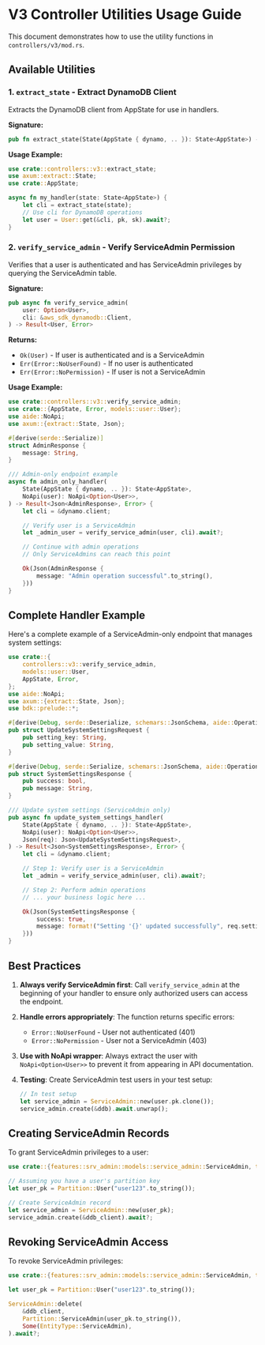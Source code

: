 # V3 Controller Utilities Usage Guide

This document demonstrates how to use the utility functions in `controllers/v3/mod.rs`.

## Available Utilities

### 1. `extract_state` - Extract DynamoDB Client

Extracts the DynamoDB client from AppState for use in handlers.

**Signature:**
```rust
pub fn extract_state(State(AppState { dynamo, .. }): State<AppState>) -> aws_sdk_dynamodb::Client
```

**Usage Example:**
```rust
use crate::controllers::v3::extract_state;
use axum::extract::State;
use crate::AppState;

async fn my_handler(state: State<AppState>) {
    let cli = extract_state(state);
    // Use cli for DynamoDB operations
    let user = User::get(&cli, pk, sk).await?;
}
```

### 2. `verify_service_admin` - Verify ServiceAdmin Permission

Verifies that a user is authenticated and has ServiceAdmin privileges by querying the ServiceAdmin table.

**Signature:**
```rust
pub async fn verify_service_admin(
    user: Option<User>,
    cli: &aws_sdk_dynamodb::Client,
) -> Result<User, Error>
```

**Returns:**
- `Ok(User)` - If user is authenticated and is a ServiceAdmin
- `Err(Error::NoUserFound)` - If no user is authenticated
- `Err(Error::NoPermission)` - If user is not a ServiceAdmin

**Usage Example:**
```rust
use crate::controllers::v3::verify_service_admin;
use crate::{AppState, Error, models::user::User};
use aide::NoApi;
use axum::{extract::State, Json};

#[derive(serde::Serialize)]
struct AdminResponse {
    message: String,
}

/// Admin-only endpoint example
async fn admin_only_handler(
    State(AppState { dynamo, .. }): State<AppState>,
    NoApi(user): NoApi<Option<User>>,
) -> Result<Json<AdminResponse>, Error> {
    let cli = &dynamo.client;

    // Verify user is a ServiceAdmin
    let _admin_user = verify_service_admin(user, cli).await?;

    // Continue with admin operations
    // Only ServiceAdmins can reach this point

    Ok(Json(AdminResponse {
        message: "Admin operation successful".to_string(),
    }))
}
```

## Complete Handler Example

Here's a complete example of a ServiceAdmin-only endpoint that manages system settings:

```rust
use crate::{
    controllers::v3::verify_service_admin,
    models::user::User,
    AppState, Error,
};
use aide::NoApi;
use axum::{extract::State, Json};
use bdk::prelude::*;

#[derive(Debug, serde::Deserialize, schemars::JsonSchema, aide::OperationIo)]
pub struct UpdateSystemSettingsRequest {
    pub setting_key: String,
    pub setting_value: String,
}

#[derive(Debug, serde::Serialize, schemars::JsonSchema, aide::OperationIo)]
pub struct SystemSettingsResponse {
    pub success: bool,
    pub message: String,
}

/// Update system settings (ServiceAdmin only)
pub async fn update_system_settings_handler(
    State(AppState { dynamo, .. }): State<AppState>,
    NoApi(user): NoApi<Option<User>>,
    Json(req): Json<UpdateSystemSettingsRequest>,
) -> Result<Json<SystemSettingsResponse>, Error> {
    let cli = &dynamo.client;

    // Step 1: Verify user is a ServiceAdmin
    let _admin = verify_service_admin(user, cli).await?;

    // Step 2: Perform admin operations
    // ... your business logic here ...

    Ok(Json(SystemSettingsResponse {
        success: true,
        message: format!("Setting '{}' updated successfully", req.setting_key),
    }))
}
```

## Best Practices

1. **Always verify ServiceAdmin first**: Call `verify_service_admin` at the beginning of your handler to ensure only authorized users can access the endpoint.

2. **Handle errors appropriately**: The function returns specific errors:
   - `Error::NoUserFound` - User not authenticated (401)
   - `Error::NoPermission` - User not a ServiceAdmin (403)

3. **Use with NoApi wrapper**: Always extract the user with `NoApi<Option<User>>` to prevent it from appearing in API documentation.

4. **Testing**: Create ServiceAdmin test users in your test setup:
   ```rust
   // In test setup
   let service_admin = ServiceAdmin::new(user.pk.clone());
   service_admin.create(&ddb).await.unwrap();
   ```

## Creating ServiceAdmin Records

To grant ServiceAdmin privileges to a user:

```rust
use crate::{features::srv_admin::models::service_admin::ServiceAdmin, types::Partition};

// Assuming you have a user's partition key
let user_pk = Partition::User("user123".to_string());

// Create ServiceAdmin record
let service_admin = ServiceAdmin::new(user_pk);
service_admin.create(&ddb_client).await?;
```

## Revoking ServiceAdmin Access

To revoke ServiceAdmin privileges:

```rust
use crate::{features::srv_admin::models::service_admin::ServiceAdmin, types::*};

let user_pk = Partition::User("user123".to_string());

ServiceAdmin::delete(
    &ddb_client,
    Partition::ServiceAdmin(user_pk.to_string()),
    Some(EntityType::ServiceAdmin),
).await?;
```
